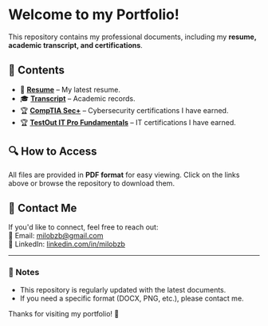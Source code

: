 # Welcome to my Portfolio!


This repository contains my professional documents, including my **resume, academic transcript, and certifications**.  

## 📂 Contents  
- 📄 **[Resume](Emanuel_Botros_Resume.pdf)** – My latest resume.  
- 🎓 **[Transcript](Emanuel_Botros_Transcript.pdf)** – Academic records.  
- 🏆 **[CompTIA Sec+](CompTIA_Security+_CE_Certificate.pdf)** – Cybersecurity certifications I have earned.  
- 🏆 **[TestOut IT Pro Fundamentals](IT_Pro_Fundamentals_Certificate.pdf)** – IT certifications I have earned.  
## 🔍 How to Access  
All files are provided in **PDF format** for easy viewing. Click on the links above or browse the repository to download them.  

## 📩 Contact Me  
If you'd like to connect, feel free to reach out:  
📧 Email: milobzb@gmail.com  
🔗 LinkedIn: [linkedin.com/in/milobzb](https://linkedin.com/in/yourusername)

---

### **📌 Notes**
- This repository is regularly updated with the latest documents.  
- If you need a specific format (DOCX, PNG, etc.), please contact me.  

Thanks for visiting my portfolio! 🚀  
